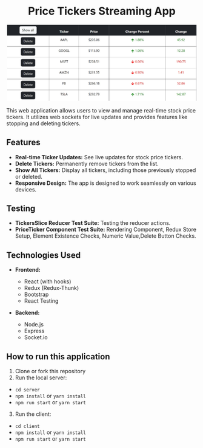 <h1 align="center"> Price Tickers Streaming App </h1>

<p align="center">
<img src="client/src/img/prev.jpg" width="500">
</p>

This web application allows users to view and manage real-time stock price tickers. It utilizes web sockets for live updates and provides features like stopping and deleting tickers.

## Features

- **Real-time Ticker Updates:** See live updates for stock price tickers.
- **Delete Tickers:** Permanently remove tickers from the list.
- **Show All Tickers:** Display all tickers, including those previously stopped or deleted.
- **Responsive Design:** The app is designed to work seamlessly on various devices.

## Testing 

- **TickersSlice Reducer Test Suite:** Testing the reducer actions.
- **PriceTicker Component Test Suite:** Rendering Component, Redux Store Setup, Element Existence Checks, Numeric Value,Delete Button Checks.

## Technologies Used

- **Frontend:**
  - React (with hooks)
  - Redux (Redux-Thunk)
  - Bootstrap
  - React Testing

- **Backend:**
  - Node.js
  - Express
  - Socket.io

## How to run this application
1. Clone or fork this repository
2. Run the local server:
 - ```cd server```
 - ```npm install``` or ```yarn install```
 - ```npm run start``` or ```yarn start```
3. Run the client:
 - ```cd client```
 - ```npm install``` or ```yarn install```
 - ```npm run start``` or ```yarn start```

